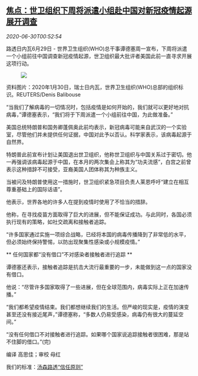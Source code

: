 <!--1593480194000-->
[焦点：世卫组织下周将派遣小组赴中国对新冠疫情起源展开调查](https://cn.reuters.com/article/who-visit-china-covid19-0629-wrapup-mon-idCNKBS241033)
------

<div><i>2020-06-30T00:52:54</i></div><div class="StandardArticleBody_body"><p>路透日内瓦6月29日 - 世界卫生组织(WHO)总干事谭德塞周一宣布，下周将派遣一个小组前往中国调查新冠疫情起源，世卫组织最大批评者美国此前一直寻求开展这项行动。 </p><div class="PrimaryAsset_container"><div class="Image_container" tabindex="-1"><figure class="Image_zoom" style="padding-bottom:"><div class="LazyImage_container LazyImage_dark" style="background-image:none"><img src="//s3.reutersmedia.net/resources/r/?m=02&amp;d=20200630&amp;t=2&amp;i=1524055193&amp;r=LYNXMPEG5T01K&amp;w=600" aria-label="资料图片：2020年1月30日，瑞士日内瓦，世界卫生组织(WHO)总部的组织标识。REUTERS/Denis Balibouse "/><div class="LazyImage_image LazyImage_fallback" style="background-image:url(//s3.reutersmedia.net/resources/r/?m=02&amp;d=20200630&amp;t=2&amp;i=1524055193&amp;r=LYNXMPEG5T01K&amp;w=600);background-position:center center;background-color:inherit"></div></div><div class="Image_expand-button" aria-label="Expand Image Slideshow" role="button" tabindex="0"></div></figure><figcaption><div class="Image_caption"><span>资料图片：2020年1月30日，瑞士日内瓦，世界卫生组织(WHO)总部的组织标识。REUTERS/Denis Balibouse </span></div></figcaption></div></div><p>“当我们了解病毒的一切情况时，包括疫情是如何开始的，我们就可以更好地对抗病毒，”谭德塞表示，“我们将于下周派遣一个小组前往中国，为此做准备。” </p><p>美国总统特朗普和国务卿蓬佩奥此前均表示，新冠病毒可能来自武汉的一个实验室，尽管他们并未提供任何证据，中国对此予以否认。科学家表示，该病毒起源于自然界。 </p><p>特朗普此前宣布计划让美国退出世卫组织，他称世卫组织与中国关系过于密切。他一再强调该病毒起源于中国，在本月的两次集会上称其为“功夫流感”，白宫之前曾表示这种措辞不可接受，亚裔美国人团体称其为种族主义。 </p><p>当被问及特朗普使用这一措施时，世卫组织紧急项目负责人莱恩呼吁“建立在相互尊重基础上的国际话语”。 </p><p>他表示，世界各地的许多人在提到疫情时使用了不恰当的措辞。 </p><p>他称，在寻找疫苗方面取得了巨大的进展，但不能保证成功。与此同时，各国必须执行现有的策略，如社交疏离和接触者追踪。 </p><p>“许多国家通过实施一项综合战略，已经将本国的病毒传播降到了非常低的水平，但必须始终保持警惕，以防出现聚集性感染或小规模疫情。” </p><p>** 任何国家都“没有借口”不对感染者接触者进行追踪 **  </p><p>谭德塞还表示，接触者追踪是抗击大流行最重要的一步，未能做到这一点的国家没有借口。 </p><p>他说：“尽管许多国家取得了一些进展，但在全球范围内，病毒实际上正在加速传播。” </p><p>“我们都希望疫情结束。我们都想继续我们的生活。但严峻的现实是，疫情的演变甚至还没有接近尾声，”谭德塞称，“多数人仍易受感染，病毒仍有很大的蔓延空间。” </p><p>“没有任何借口不对接触者进行追踪。如果哪个国家说追踪接触者很困难，那是站不住脚的借口。”(完) </p><div class="Attribution_container"><div class="Attribution_attribution"><p class="Attribution_content">编译 高思佳；审校 母红 </p></div></div><div class="StandardArticleBody_trustBadgeContainer"><span class="StandardArticleBody_trustBadgeTitle">我们的标准：</span><span class="trustBadgeUrl"><a href="https://www.thomsonreuters.cn/content/dam/openweb/documents/pdf/china/brochures/about-us-1.pdf">汤森路透“信任原则”</a></span></div></div>
